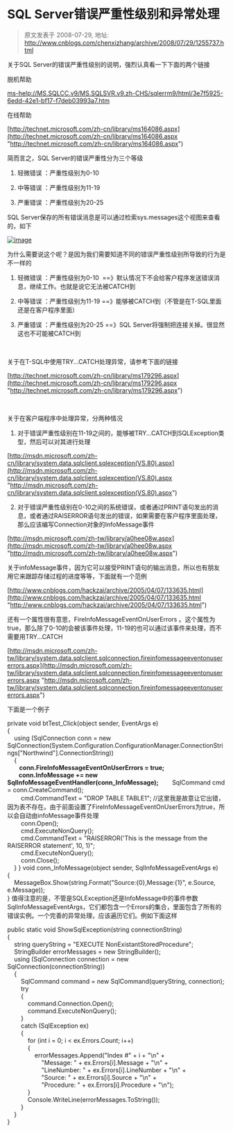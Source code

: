 # SQL Server错误严重性级别和异常处理 
> 原文发表于 2008-07-29, 地址: http://www.cnblogs.com/chenxizhang/archive/2008/07/29/1255737.html 


关于SQL Server的错误严重性级别的说明，强烈认真看一下下面的两个链接

 脱机帮助

 [ms-help://MS.SQLCC.v9/MS.SQLSVR.v9.zh-CHS/sqlerrm9/html/3e7f5925-6edd-42e1-bf17-f7deb03993a7.htm](ms-help://MS.SQLCC.v9/MS.SQLSVR.v9.zh-CHS/sqlerrm9/html/3e7f5925-6edd-42e1-bf17-f7deb03993a7.htm "ms-help://MS.SQLCC.v9/MS.SQLSVR.v9.zh-CHS/sqlerrm9/html/3e7f5925-6edd-42e1-bf17-f7deb03993a7.htm")

 在线帮助

 [http://technet.microsoft.com/zh-cn/library/ms164086.aspx](http://technet.microsoft.com/zh-cn/library/ms164086.aspx "http://technet.microsoft.com/zh-cn/library/ms164086.aspx")

 简而言之，SQL Server的错误严重性分为三个等级

 1. 轻微错误 ：严重性级别为0-10

 2. 中等错误 ：严重性级别为11-19

 3. 严重错误 ：严重性级别为20-25

 SQL Server保存的所有错误消息是可以通过检索sys.messages这个视图来查看的，如下

 [![image](http://www.cnblogs.com/images/cnblogs_com/chenxizhang/WindowsLiveWriter/SQLServer_EA77/image_thumb.png)](http://www.cnblogs.com/images/cnblogs_com/chenxizhang/WindowsLiveWriter/SQLServer_EA77/image_2.png) 

 为什么需要说这个呢？是因为我们需要知道不同的错误严重性级别所导致的行为是不一样的

 1. 轻微错误 ：严重性级别为0-10  ==》默认情况下不会给客户程序发送错误消息，继续工作。也就是说它无法被CATCH到

 2. 中等错误 ：严重性级别为11-19 ==》能够被CATCH到（不管是在T-SQL里面还是在客户程序里面）

 3. 严重错误 ：严重性级别为20-25 ==》SQL Server将强制把连接关掉。很显然这也不可能被CATCH到

  

 关于在T-SQL中使用TRY...CATCH处理异常，请参考下面的链接

 [http://technet.microsoft.com/zh-cn/library/ms179296.aspx](http://technet.microsoft.com/zh-cn/library/ms179296.aspx "http://technet.microsoft.com/zh-cn/library/ms179296.aspx")

  

 关于在客户端程序中处理异常，分两种情况

 1. 对于错误严重性级别在11-19之间的，能够被TRY...CATCH到SQLException类型，然后可以对其进行处理

 [http://msdn.microsoft.com/zh-cn/library/system.data.sqlclient.sqlexception(VS.80).aspx](http://msdn.microsoft.com/zh-cn/library/system.data.sqlclient.sqlexception(VS.80).aspx "http://msdn.microsoft.com/zh-cn/library/system.data.sqlclient.sqlexception(VS.80).aspx")

 2. 对于错误严重性级别在0-10之间的系统错误，或者通过PRINT语句发出的消息，或者通过RAISERROR语句发出的错误，如果需要在客户程序里面处理，那么应该编写Connection对象的InfoMessage事件

 [http://msdn.microsoft.com/zh-tw/library/a0hee08w.aspx](http://msdn.microsoft.com/zh-tw/library/a0hee08w.aspx "http://msdn.microsoft.com/zh-tw/library/a0hee08w.aspx")

 关于infoMessage事件，因为它可以接受PRINT语句的输出消息，所以也有朋友用它来跟踪存储过程的进度等等，下面就有一个范例

 [http://www.cnblogs.com/hackzai/archive/2005/04/07/133635.html](http://www.cnblogs.com/hackzai/archive/2005/04/07/133635.html "http://www.cnblogs.com/hackzai/archive/2005/04/07/133635.html")

 还有一个属性很有意思，FireInfoMessageEventOnUserErrors 。这个属性为true，那么除了0-10的会被该事件处理，11-19的也可以通过该事件来处理，而不需要用TRY...CATCH

 [http://msdn.microsoft.com/zh-tw/library/system.data.sqlclient.sqlconnection.fireinfomessageeventonusererrors.aspx](http://msdn.microsoft.com/zh-tw/library/system.data.sqlclient.sqlconnection.fireinfomessageeventonusererrors.aspx "http://msdn.microsoft.com/zh-tw/library/system.data.sqlclient.sqlconnection.fireinfomessageeventonusererrors.aspx")

 下面是一个例子

 private void btTest\_Click(object sender, EventArgs e)  
{  
    using (SqlConnection conn = new SqlConnection(System.Configuration.ConfigurationManager.ConnectionStrings["Northwind"].ConnectionString))  
    {  
       **conn.FireInfoMessageEventOnUserErrors = true;  
        conn.InfoMessage += new SqlInfoMessageEventHandler(conn\_InfoMessage);**        SqlCommand cmd = conn.CreateCommand();  
        cmd.CommandText = "DROP TABLE TABLE1"; //这里我是故意让它出错，因为表不存在。由于前面设置了FireInfoMessageEventOnUserErrors为true，所以会自动由infoMessage事件处理  
        conn.Open();  
        cmd.ExecuteNonQuery();  
        cmd.CommandText = "RAISERROR('This is the message from the RAISERROR statement', 10, 1)";  
        cmd.ExecuteNonQuery();  
        conn.Close();  
    } } void conn\_InfoMessage(object sender, SqlInfoMessageEventArgs e)  
{  
    MessageBox.Show(string.Format("Source:{0},Message:{1}", e.Source, e.Message));  
} 值得注意的是，不管是SQLException还是InfoMessage中的事件参数SqlInfoMessageEventArgs，它们都包含一个Errors的集合，里面包含了所有的错误实例。一个完善的异常处理，应该遍历它们。例如下面这样

 public static void ShowSqlException(string connectionString)  
{  
    string queryString = "EXECUTE NonExistantStoredProcedure";  
    StringBuilder errorMessages = new StringBuilder();  
    using (SqlConnection connection = new SqlConnection(connectionString))  
    {  
        SqlCommand command = new SqlCommand(queryString, connection);  
        try  
        {  
            command.Connection.Open();  
            command.ExecuteNonQuery();  
        }  
        catch (SqlException ex)  
        {  
            for (int i = 0; i < ex.Errors.Count; i++)  
            {  
                errorMessages.Append("Index #" + i + "\n" +  
                    "Message: " + ex.Errors[i].Message + "\n" +  
                    "LineNumber: " + ex.Errors[i].LineNumber + "\n" +  
                    "Source: " + ex.Errors[i].Source + "\n" +  
                    "Procedure: " + ex.Errors[i].Procedure + "\n");  
            }  
            Console.WriteLine(errorMessages.ToString());  
        }  
    }  
} 







